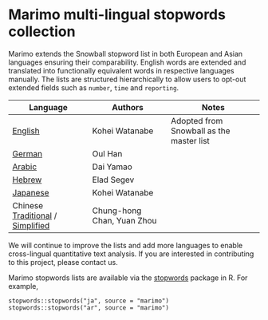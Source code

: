 # Marimo multi-lingual stopwords collection

Marimo extends the Snowball stopword list in both European and Asian languages ensuring their comparability. English words are extended and translated into functionally equivalent words in respective languages manually. The lists are structured hierarchically to allow users to opt-out extended fields such as `number`, `time` and `reporting`.

Language | Authors | Notes
--- | --- | ---
 [English](yaml/stopwords_en.yml) | Kohei Watanabe | Adopted from Snowball as the master list
 [German](yaml/stopwords_de.yml) | Oul Han |
 [Arabic](yaml/stopwords_ar.yml) | Dai Yamao |
 [Hebrew](yaml/stopwords_he.yml) | Elad Segev |
 [Japanese](yaml/stopwords_ja.yml) | Kohei Watanabe
 Chinese [Traditional](yaml/stopwords_zh_traditional.yml) / [Simplified](yaml/stopwords_zh_simplified.yml) | Chung-hong Chan, Yuan Zhou

We will continue to improve the lists and add more languages to enable cross-lingual quantitative text analysis. If you are interested in contributing to this project, please contact us.

Marimo stopwords lists are available via the [stopwords](https://cran.r-project.org/web/packages/stopwords/index.html) package in R. For example,

```
stopwords::stopwords("ja", source = "marimo")
stopwords::stopwords("ar", source = "marimo")
```

